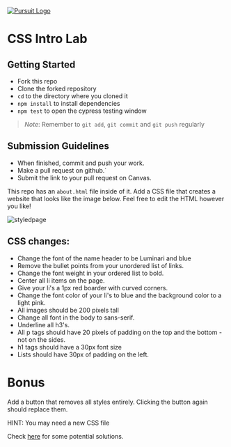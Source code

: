 [![Pursuit Logo](https://avatars1.githubusercontent.com/u/5825944?s=200&v=4)](https://pursuit.org)

# CSS Intro Lab

## Getting Started 
* Fork this repo
* Clone the forked repository
* `cd` to the directory where you cloned it
* `npm install` to install dependencies
* `npm test` to open the cypress testing window

> *Note*: Remember to `git add`, `git commit` and `git push` regularly

## Submission Guidelines
  * When finished, commit and push your work.
  * Make a pull request on github.`
  * Submit the link to your pull request on Canvas. 

This repo has an `about.html` file inside of it.  Add a CSS file that creates a website that looks like the image below.  Feel free to edit the HTML however you like!

![styledpage](./newStyledPage.png)

## CSS changes:

- Change the font of the name header to be Luminari and blue
- Remove the bullet points from your unordered list of links.
- Change the font weight in your ordered list to bold.
- Center all li items on the page.
- Give your li's a 1px red boarder with curved corners.
- Change the font color of your li's to blue and the background color to a light pink.
- All images should be 200 pixels tall
- Change all font in the body to sans-serif.
- Underline all h3's.
- All p tags should have 20 pixels of padding on the top and the bottom - not on the sides.
- h1 tags should have a 30px font size
- Lists should have 30px of padding on the left.
# Bonus

Add a button that removes all styles entirely.  Clicking the button again should replace them.

HINT: You may need a new CSS file

Check [here](https://stackoverflow.com/questions/19844545/replacing-css-file-on-the-fly-and-apply-the-new-style-to-the-page) for some potential solutions.
